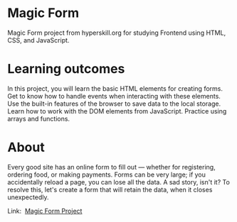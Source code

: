 # Magic Form
Magic Form project from hyperskill.org for studying Frontend using HTML, CSS, and JavaScript.

# Learning outcomes
In this project, you will learn the basic HTML elements for creating forms. Get to know how to handle events when interacting with these elements. Use the built-in features of the browser to save data to the local storage. Learn how to work with the DOM elements from JavaScript. Practice using arrays and functions.

# About
Every good site has an online form to fill out — whether for registering, ordering food,  or making payments. Forms can be very large; if you accidentally reload a page, you can lose all the data. A sad story, isn't it? To resolve this, let's create a form that will retain the data, when it closes unexpectedly.

<p>Link:&nbsp;&nbsp;<a href="https://hyperskill.org/projects/239?track=5">Magic Form Project</a></p>
